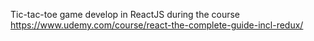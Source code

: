 Tic-tac-toe game develop in ReactJS during the course https://www.udemy.com/course/react-the-complete-guide-incl-redux/


